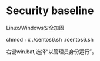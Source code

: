# Security baseline
Linux/Windows安全加固

chmod +x ./centos6.sh 
./centos6.sh 

右键win.bat,选择“以管理员身份运行”。
